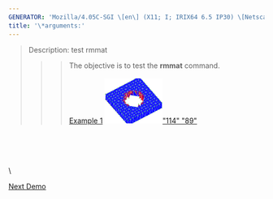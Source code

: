 ```yaml
---
GENERATOR: 'Mozilla/4.05C-SGI \[en\] (X11; I; IRIX64 6.5 IP30) \[Netscape\]'
title: '\*arguments:'
---
```


> Description: test rmmat
>
> > > The objective is to test the **rmmat** command.\
> > >  \
> > > [Example 1](description_rmmat.md)
> > > [![](image/rmmat4_tn.gif)"114"
> > > "89"](description_rmmat.md)

\
\
\
\
\

[Next Demo](../../../demos/rotatept/md/main_rotatept1.md)
